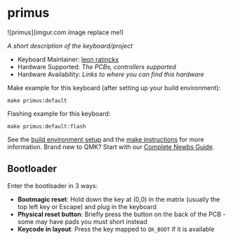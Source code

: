 # primus

![primus](imgur.com image replace me!)

*A short description of the keyboard/project*

* Keyboard Maintainer: [leon ratinckx](https://github.com/leonrat)
* Hardware Supported: *The PCBs, controllers supported*
* Hardware Availability: *Links to where you can find this hardware*

Make example for this keyboard (after setting up your build environment):

    make primus:default

Flashing example for this keyboard:

    make primus:default:flash

See the [build environment setup](https://docs.qmk.fm/#/getting_started_build_tools) and the [make instructions](https://docs.qmk.fm/#/getting_started_make_guide) for more information. Brand new to QMK? Start with our [Complete Newbs Guide](https://docs.qmk.fm/#/newbs).

## Bootloader

Enter the bootloader in 3 ways:

* **Bootmagic reset**: Hold down the key at (0,0) in the matrix (usually the top left key or Escape) and plug in the keyboard
* **Physical reset button**: Briefly press the button on the back of the PCB - some may have pads you must short instead
* **Keycode in layout**: Press the key mapped to `QK_BOOT` if it is available
